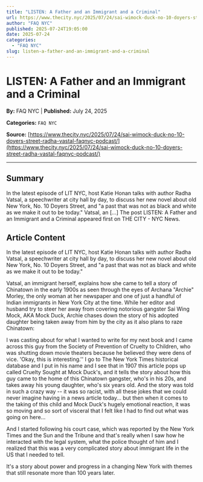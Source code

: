 ```yaml
---
title: "LISTEN: A Father and an Immigrant and a Criminal"
url: https://www.thecity.nyc/2025/07/24/sai-wimock-duck-no-10-doyers-street-radha-vastal-faqnyc-podcast/
author: "FAQ NYC"
published: 2025-07-24T19:05:00
date: 2025-07-24
categories:
  - "FAQ NYC"
slug: listen-a-father-and-an-immigrant-and-a-criminal
---
```


# LISTEN: A Father and an Immigrant and a Criminal

**By:** FAQ NYC | **Published:** July 24, 2025

**Categories:** `FAQ NYC`

**Source:** [https://www.thecity.nyc/2025/07/24/sai-wimock-duck-no-10-doyers-street-radha-vastal-faqnyc-podcast/](https://www.thecity.nyc/2025/07/24/sai-wimock-duck-no-10-doyers-street-radha-vastal-faqnyc-podcast/)

---

## Summary

In the latest episode of LIT NYC, host Katie Honan talks with author Radha Vatsal, a speechwriter at city hall by day, to discuss her new novel about old New York, No. 10 Doyers Street, and "a past that was not as black and white as we make it out to be today." Vatsal, an [...]
The post LISTEN: A Father and an Immigrant and a Criminal appeared first on THE CITY - NYC News.

## Article Content

In the latest episode of LIT NYC, host Katie Honan talks with author Radha Vatsal, a speechwriter at city hall by day, to discuss her new novel about old New York, No. 10 Doyers Street, and "a past that was not as black and white as we make it out to be today."

Vatsal, an immigrant herself, explains how she came to tell a story of Chinatown in the early 1900s as seen through the eyes of Archana "Archie" Morley, the only woman at her newspaper and one of just a handful of Indian immigrants in New York City at the time. While her editor and husband try to steer her away from covering notorious gangster Sai Wing Mock, AKA Mock Duck, Archie chases down the story of his adopted daughter being taken away from him by the city as it also plans to raze Chinatown:

I was casting about for what I wanted to write for my next book and I came across this guy from the Society of Prevention of Cruelty to Children, who was shutting down movie theaters because he believed they were dens of vice. 'Okay, this is interesting.'' I go to The New York Times historical database and I put in his name and I see that in 1907 this article pops up called Cruelty Sought at Mock Duck's, and it tells the story about how this guy came to the home of this Chinatown gangster, who's in his 20s, and takes away his young daughter, who's six years old. And the story was told in such a crazy way -- it was so racist, with all these jokes that we could never imagine having in a news article today... but then when it comes to the taking of this child and Mock Duck's hugely emotional reaction, it was so moving and so sort of visceral that I felt like I had to find out what was going on here...

And I started following his court case, which was reported by the New York Times and the Sun and the Tribune and that's really when I saw how he interacted with the legal system, what the police thought of him and I realized that this was a very complicated story about immigrant life in the US that I needed to tell.

It's a story about power and progress in a changing New York with themes that still resonate more than 100 years later.